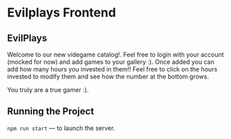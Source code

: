 # Evilplays Frontend
  
## EvilPlays

Welcome to our new videgame catalog!. Feel free to login with your account (mocked for now) and add games to your gallery :). Once added you can add how many hours you invested in them!! Feel free to click on the hours invested to modify them and see how the number at the bottom grows.

You truly are a true gamer :).
  


## Running the Project  
  
`npm run start` — to launch the server.  
  



